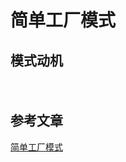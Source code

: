 # 简单工厂模式

## 模式动机
　　

## 参考文章
[简单工厂模式](https://design-patterns.readthedocs.io/zh_CN/latest/creational_patterns/simple_factory.html)

